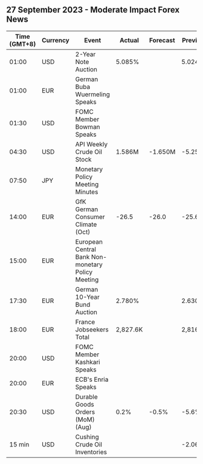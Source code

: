 ## 27 September 2023 - Moderate Impact Forex News

| Time (GMT+8) | Currency | Event | Actual | Forecast | Previous |
|------|----------|-------|--------|----------|----------|
| 01:00 | USD | 2-Year Note Auction | 5.085% |  | 5.024% |
| 01:00 | EUR | German Buba Wuermeling Speaks |  |  |  |
| 01:30 | USD | FOMC Member Bowman Speaks |  |  |  |
| 04:30 | USD | API Weekly Crude Oil Stock | 1.586M | -1.650M | -5.250M |
| 07:50 | JPY | Monetary Policy Meeting Minutes |  |  |  |
| 14:00 | EUR | GfK German Consumer Climate (Oct) | -26.5 | -26.0 | -25.6 |
| 15:00 | EUR | European Central Bank Non-monetary Policy Meeting |  |  |  |
| 17:30 | EUR | German 10-Year Bund Auction | 2.780% |  | 2.630% |
| 18:00 | EUR | France Jobseekers Total | 2,827.6K |  | 2,816.6K |
| 20:00 | USD | FOMC Member Kashkari Speaks |  |  |  |
| 20:00 | EUR | ECB's Enria Speaks |  |  |  |
| 20:30 | USD | Durable Goods Orders (MoM) (Aug) | 0.2% | -0.5% | -5.6% |
| 15 min | USD | Cushing Crude Oil Inventories |  |  | -2.064M |
